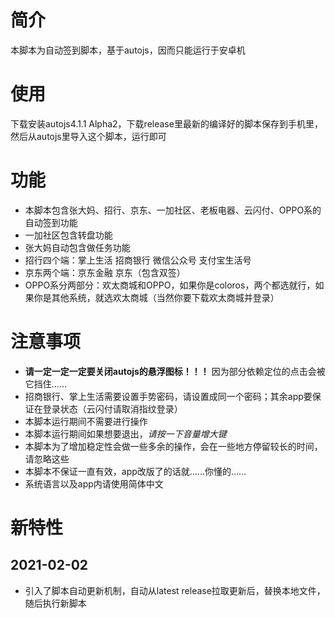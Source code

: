# 简介
本脚本为自动签到脚本，基于autojs，因而只能运行于安卓机
# 使用
下载安装autojs4.1.1 Alpha2，下载release里最新的编译好的脚本保存到手机里，然后从autojs里导入这个脚本，运行即可
# 功能
- 本脚本包含张大妈、招行、京东、一加社区、老板电器、云闪付、OPPO系的自动签到功能
- 一加社区包含转盘功能
- 张大妈自动包含做任务功能
- 招行四个端：掌上生活 招商银行 微信公众号 支付宝生活号
- 京东两个端：京东金融 京东（包含双签）
- OPPO系分两部分：欢太商城和OPPO，如果你是coloros，两个都选就行，如果你是其他系统，就选欢太商城（当然你要下载欢太商城并登录）
# 注意事项
- **请一定一定一定要关闭autojs的悬浮图标！！！** 因为部分依赖定位的点击会被它挡住……
- 招商银行、掌上生活需要设置手势密码，请设置成同一个密码；其余app要保证在登录状态（云闪付请取消指纹登录）
- 本脚本运行期间不需要进行操作
- 本脚本运行期间如果想要退出，_请按一下音量增大键_
- 本脚本为了增加稳定性会做一些多余的操作，会在一些地方停留较长的时间，请忽略这些
- 本脚本不保证一直有效，app改版了的话就……你懂的……
- 系统语言以及app内请使用简体中文

# 新特性
## 2021-02-02
- 引入了脚本自动更新机制，自动从latest release拉取更新后，替换本地文件，随后执行新脚本
